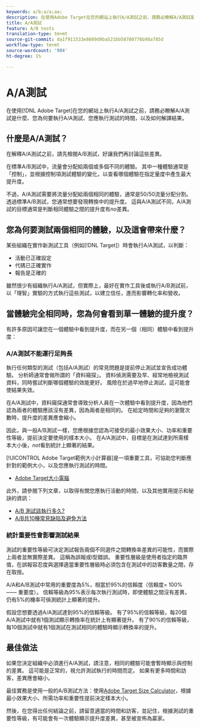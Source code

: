 ```yaml
---
keywords: a/b;a/a;aa;
description: 在使用Adobe Target在您的網站上執行A/A測試之前，請務必瞭解A/A測試是什麼、您為何可能想執行A/A測試、您應執行測試的時間，以及如何解譯結果。
title: A/A測試
feature: A/B tests
translation-type: tm+mt
source-git-commit: da1f911533e8689d9ba521bb58700776b98a785d
workflow-type: tm+mt
source-wordcount: '904'
ht-degree: 1%

---
```



# A/A測試

在使用[!DNL Adobe Target]在您的網站上執行A/A測試之前，請務必瞭解A/A測試是什麼、您為何要執行A/A測試、您應執行測試的時間，以及如何解譯結果。

## 什麼是A/A測試？

在解釋A/A測試之前，請先檢閱A/B測試，好讓我們再討論這些差異。

在標準A/B測試中，流量會分配給兩個或多個不同的體驗。 其中一種體驗通常是「控制」，並根據控制項測試體驗的變化，以查看哪個體驗在指定量度中產生最大提升度。

不過，A/A測試需要將流量分配給兩個相同的體驗，通常是50/50流量分配分割。 透過標準A/B測試，您通常想要發現轉換中的提升度。 這與A/A測試不同，A/A測試的目標通常是判斷相同體驗之間的提升度有&#x200B;*no*&#x200B;差異。

## 您為何要測試兩個相同的體驗，以及這會帶來什麼？

某些組織在實作新測試工具（例如[!DNL Target]）時會執行A/A測試，以判斷：

* 活動已正確設定
* 代碼已正確實作
* 報告是正確的

雖然很少有組織執行A/A測試，但實際上，最好在實作工具後或執行A/B測試前，以「理智」實驗的方式執行這些測試，以建立信任，進而影響轉化率和營收。

## 當體驗完全相同時，您為何會看到單一體驗的提升度？

有許多原因可讓您在一個體驗中看到提升度，而在另一個（相同）體驗中看到提升度：

### A/A測試不能運行足夠長

執行任何類型的測試（包括A/A測試）的常見問題是提前停止測試並宣告成功體驗。 分析師通常會做所謂的「資料窺探」。 資料偵測需要及早、經常地檢視測試資料，同時嘗試判斷哪個體驗的效能更好。 風險在於過早地停止測試，這可能會使結果失效。

在A/A測試中，資料窺探通常會導致分析人員在一次體驗中看到提升度，因為他們認為兩者的體驗應該沒有差異，因為兩者是相同的。 在給定時間和足夠的瀏覽次數時，提升度的差異應會縮小。

因此，與一般A/B測試一樣，您應根據您認為可接受的最小效果大小、功率和重要性等級，提前決定要使用的樣本大小。 在A/A測試中，目標是在測試達到所需樣本大小後，*not*&#x200B;看到統計上顯著的結果。

[!UICONTROL Adobe Target範例大小計算器]是一項重要工具，可協助您判斷應針對的範例大小，以及您應執行測試的時間。

* [Adobe Target大小電腦](/help/c-activities/t-test-ab/sample-size-determination.md#section_6B8725BD704C4AFE939EF2A6B6E834E6)

此外，請參閱下列文章，以取得有關您應執行活動的時間，以及其他實用提示和秘訣的資訊：

* [A/B 測試該執行多久?](/help/c-activities/t-test-ab/sample-size-determination.md)
* [A/B共10種常見缺陷及避免方法](/help/c-activities/t-test-ab/common-ab-testing-pitfalls.md)

### 統計重要性會影響測試結果

測試的重要性等級可決定測試報告兩個不同選件之間轉換率差異的可能性，而實際上兩者並無實際差異。 這稱為誤報或I型錯誤。 重要性層級是使用者指定的臨界值，在誤報容忍度與選擇適當重要性層級時必須包含在測試中的訪客數量之間，存在取捨。

A/A和A/B測試中常用的重要度為5%，相當於95%的信賴度（信賴度= 100% —— 重要度）。 信賴等級為95%表示每次執行測試時，即使體驗之間沒有差異，仍有5%的機率可偵測統計上顯著的提升。

假設您想要透過A/A測試達到95%的信賴等級。 有了95%的信賴等級，每20個A/A測試中就有1個測試顯示轉換率在統計上有顯著提升。 有了90%的信賴等級，每10個測試中就有1個測試在測試相同的體驗時顯示轉換率的提升。

## 最佳做法

如果您決定組織中必須進行A/A測試，請注意，相同的體驗可能會暫時顯示與控制的差異。 這可能是正常的，視允許測試執行的時間而定。 如果有更多時間和訪客，差異應會縮小。

最佳實務是使用一般的A/B測試方法：使用[Adobe Target Size Calculator](/help/c-activities/t-test-ab/sample-size-determination.md#section_6B8725BD704C4AFE939EF2A6B6E834E6)，根據最小效果大小、所需功率和重要性提前決定樣本大小。

然後，在您得出任何結論之前，請留意適當的時間和訪客，並記住，根據測試的重要性等級，有可能會有一次體驗顯示提升度差異，甚至被宣佈為贏家。
